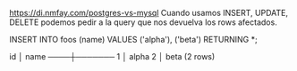 https://di.nmfay.com/postgres-vs-mysql
Cuando usamos INSERT, UPDATE, DELETE podemos pedir a la query que nos devuelva los rows afectados.

INSERT INTO foos (name)
VALUES ('alpha'), ('beta')
RETURNING *;

 id │ name
────┼───────
  1 │ alpha
  2 │ beta
(2 rows)
